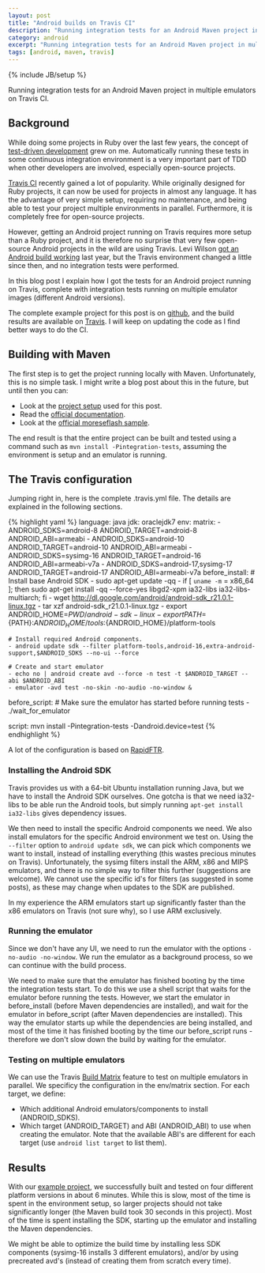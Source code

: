 ```yaml
---
layout: post
title: "Android builds on Travis CI"
description: "Running integration tests for an Android Maven project in multiple emulators on Travis CI."
category: android
excerpt: "Running integration tests for an Android Maven project in multiple emulators on Travis CI."
tags: [android, maven, travis]
---
```

{% include JB/setup %}

Running integration tests for an Android Maven project in multiple emulators on Travis CI.

## Background

While doing some projects in Ruby over the last few years, the concept of [test-driven development][1] grew on me.
Automatically running these tests in some continuous integration environment is a very important part of TDD when
other developers are involved, especially open-source projects.

[Travis CI][2] recently gained a lot of popularity. While originally designed for Ruby projects, it can now be used
for projects in almost any language. It has the advantage of very simple setup, requiring no maintenance, and being
able to test your project multiple environments in parallel. Furthermore, it is completely free for open-source
projects.

However, getting an Android project running on Travis requires more setup than a Ruby project, and it is therefore
no surprise that very few open-source Android projects in the wild are using Travis. Levi Wilson
[got an Android build working][8] last year, but the Travis environment changed a little since then, and no
integration tests were performed.

In this blog post I explain how I got the tests for an Android project running on Travis, complete with integration
tests running on multiple emulator images (different Android versions).

The complete example project for this post is on [github][3], and the build results are available on [Travis][4]. I
will keep on updating the code as I find better ways to do the CI.

## Building with Maven

The first step is to get the project running locally with Maven. Unfortunately, this is no simple task. I might write
a blog post about this in the future, but until then you can:

 * Look at the [project setup][3] used for this post.
 * Read the [official documentation][5].
 * Look at the [official moreseflash sample][6].

The end result is that the entire project can be built and tested using a command such as
`mvn install -Pintegration-tests`, assuming the environment is setup and an emulator is running.

## The Travis configuration

Jumping right in, here is the complete .travis.yml file. The details are explained in the following sections.

{% highlight yaml %}
language: java
jdk: oraclejdk7
env:
    matrix:
    - ANDROID_SDKS=android-8            ANDROID_TARGET=android-8   ANDROID_ABI=armeabi
    - ANDROID_SDKS=android-10           ANDROID_TARGET=android-10  ANDROID_ABI=armeabi
    - ANDROID_SDKS=sysimg-16            ANDROID_TARGET=android-16  ANDROID_ABI=armeabi-v7a
    - ANDROID_SDKS=android-17,sysimg-17 ANDROID_TARGET=android-17  ANDROID_ABI=armeabi-v7a
before_install:
    # Install base Android SDK
    - sudo apt-get update -qq
    - if [ `uname -m` = x86_64 ]; then sudo apt-get install -qq --force-yes libgd2-xpm ia32-libs ia32-libs-multiarch; fi
    - wget http://dl.google.com/android/android-sdk_r21.0.1-linux.tgz
    - tar xzf android-sdk_r21.0.1-linux.tgz
    - export ANDROID_HOME=$PWD/android-sdk-linux
    - export PATH=${PATH}:${ANDROID_HOME}/tools:${ANDROID_HOME}/platform-tools

    # Install required Android components.
    - android update sdk --filter platform-tools,android-16,extra-android-support,$ANDROID_SDKS --no-ui --force

    # Create and start emulator
    - echo no | android create avd --force -n test -t $ANDROID_TARGET --abi $ANDROID_ABI
    - emulator -avd test -no-skin -no-audio -no-window &

before_script:
    # Make sure the emulator has started before running tests
    - ./wait_for_emulator

script: mvn install -Pintegration-tests -Dandroid.device=test
{% endhighlight %}

A lot of the configuration is based on [RapidFTR][7].

### Installing the Android SDK

Travis provides us with a 64-bit Ubuntu installation running Java, but we have to install the Android SDK ourselves.
One gotcha is that we need ia32-libs to be able run the Android tools, but simply running `apt-get install ia32-libs`
gives dependency issues.

We then need to install the specific Android components we need. We also install emulators for the specific Android
environment we test on. Using the `--filter` option to `android update sdk`, we can pick which components we want to
install, instead of installing everything (this wastes precious minutes on Travis).
Unfortunately, the sysimg filters install the ARM, x86 and MIPS emulators, and there is no simple way to filter this
further (suggestions are welcome). We cannot use the specific id's for filters (as suggested in some posts), as these
may change when updates to the SDK are published.

In my experience the ARM emulators start up significantly faster than the x86 emulators on Travis (not sure why),
 so I use ARM exclusively.

### Running the emulator

Since we don't have any UI, we need to run the emulator with the options `-no-audio -no-window`. We run the emulator 
as a background process, so we can continue with the build process.

We need to make sure that the emulator has finished booting by the time the integration tests start. To do this we use
a shell script that waits for the emulator before running the tests. However, we start the emulator in before_install
(before Maven dependencies are installed), and wait for the emulator in before_script (after Maven dependencies are 
installed). This way the emulator starts up while the dependencies are being installed, and most of the time it has
finished booting by the time our before_script runs - therefore we don't slow down the build by waiting for the emulator.

### Testing on multiple emulators

We can use the Travis [Build Matrix][9] feature to test on multiple emulators in parallel. We specificy the configuration
in the env/matrix section. For each target, we define:

 * Which additional Android emulators/components to install (ANDROID_SDKS).
 * Which target (ANDROID_TARGET) and ABI (ANDROID_ABI) to use when creating the emulator. Note that the available ABI's
   are different for each target (use `android list target` to list them).

## Results

With our [example project][4], we successfully built and tested on four different platform versions in about 6 minutes.
While this is slow, most of the time is spent in the environment setup, so larger projects should not take significantly
longer (the Maven build took 30 seconds in this project). Most of the time is spent installing the SDK, starting up the
 emulator and installing the Maven dependencies.

We might be able to optimize the build time by installing less SDK components (sysimg-16 installs 3 different emulators),
and/or by using precreated avd's (instead of creating them from scratch every time).


 [1]: http://en.wikipedia.org/wiki/Test-driven_development
 [2]: https://travis-ci.org
 [3]: https://github.com/embarkmobile/android-maven-example
 [4]: https://travis-ci.org/embarkmobile/android-maven-example
 [5]: http://code.google.com/p/maven-android-plugin/wiki/GettingStarted
 [6]: https://github.com/jayway/maven-android-plugin-samples/tree/master/morseflash
 [7]: https://github.com/rapidftr/RapidFTR---Android/blob/master/.travis.yml
 [8]: http://levi-wilson.blogspot.com/2012/06/maven-android-travis-ci-and-more.html
 [9]: http://about.travis-ci.org/docs/user/build-configuration/#The-Build-Matrix
